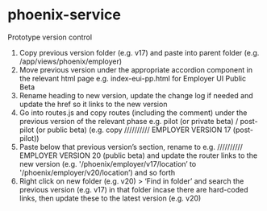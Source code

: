 # phoenix-service

Prototype version control
1. Copy previous version folder (e.g. v17) and paste into parent folder (e.g. /app/views/phoenix/employer)
2. Move previous version under the appropriate accordion component in the relevant html page e.g. index-eui-pp.html for Employer UI Public Beta
3. Rename heading to new version, update the change log if needed and update the href so it links to the new version
4. Go into routes.js and copy routes (including the comment) under the previous version of the relevant phase e.g. pilot (or private beta) / post-pilot (or public beta) (e.g. copy ////////// EMPLOYER VERSION 17 (post-pilot))
5. Paste below that previous version’s section, rename to e.g. //////////            EMPLOYER VERSION 20 (public beta) and update the router links to the new version (e.g. '/phoenix/employer/v17/location’ to '/phoenix/employer/v20/location’) and so forth
6.   Right click on new folder (e.g. v20) > ‘Find in folder’ and search the previous version (e.g. v17) in that folder incase there are hard-coded links, then update these to the latest version (e.g. v20)